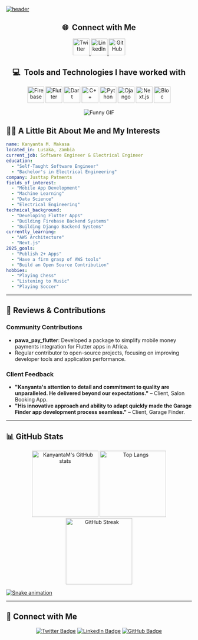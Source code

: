 [![header](https://capsule-render.vercel.app/api?type=venom&color=gradient&height=250&section=header&text=Kanyanta%20M.%20Makasa&fontSize=60&fontAlignY=35&desc=Delivering%20solutions%20that%20drive%20meaningful%20change&descAlign=70&descAlignY=70&animation=fadeIn)]()

<div align="center">
  <h2>🌐 &nbsp;Connect with Me</h2>
  <a href="https://twitter.com/Its_Kanyanta">
    <img src="https://cdn.jsdelivr.net/gh/devicons/devicon/icons/twitter/twitter-original.svg" alt="Twitter" width="45" height="45" />
  </a>
  <a href="https://www.linkedin.com/in/kanyanta-makasa/">
    <img src="https://cdn.jsdelivr.net/gh/devicons/devicon/icons/linkedin/linkedin-original.svg" alt="LinkedIn" width="45" height="45" />
  </a>
  <a href="https://github.com/KanyantaM">
    <img src="https://cdn.jsdelivr.net/gh/devicons/devicon/icons/github/github-original.svg" alt="GitHub" width="45" height="45" />
  </a>
</div>



<div align="center">
  <h2>💻 &nbsp;Tools and Technologies I have worked with</h2>
  <p align="center">
    <img src="https://cdn.jsdelivr.net/gh/devicons/devicon/icons/firebase/firebase-plain.svg" alt="Firebase" width="45" height="45" />
    <img src="https://cdn.jsdelivr.net/gh/devicons/devicon/icons/flutter/flutter-original.svg" alt="Flutter" width="45" height="45" />
    <img src="https://cdn.jsdelivr.net/gh/devicons/devicon/icons/dart/dart-original.svg" alt="Dart" width="45" height="45" />
    <img src="https://cdn.jsdelivr.net/gh/devicons/devicon/icons/cplusplus/cplusplus-original.svg" alt="C++" width="45" height="45" />
    <img src="https://cdn.jsdelivr.net/gh/devicons/devicon/icons/python/python-original.svg" alt="Python" width="45" height="45" />
    <img src="https://cdn.jsdelivr.net/gh/devicons/devicon/icons/django/django-plain.svg" alt="Django" width="45" height="45" />
    <img src="https://cdn.jsdelivr.net/gh/devicons/devicon/icons/nextjs/nextjs-original.svg" alt="Next.js" width="45" height="45" />
    <img src="https://cdn.jsdelivr.net/gh/devicons/devicon/icons/bash/bash-original.svg" alt="Bloc" width="45" height="45" />
  </p>
</div>


<div style="text-align: center;">
    <img src="https://media.giphy.com/media/4zrDAO6M774xIdkknD/giphy.gif?cid=790b7611dcuxmfln580q22nwls7f69a3subkj6o9dxhbpcs1&ep=v1_gifs_search&rid=giphy.gif&ct=g" alt="Funny GIF"/>
</div>


## 🧑‍💻 A Little Bit About Me and My Interests

```yaml
name: Kanyanta M. Makasa
located_in: Lusaka, Zambia
current_job: Software Engineer & Electrical Engineer
education:
  - "Self-Taught Software Engineer"
  - "Bachelor's in Electrical Engineering"
company: Justtap Patments
fields_of_interest:
  - "Mobile App Development"
  - "Machine Learning"
  - "Data Science"
  - "Electrical Engineering"
technical_background:
  - "Developing Flutter Apps"
  - "Building Firebase Backend Systems"
  - "Building Django Backend Systems"
currently_learning:
  - "AWS Architecture"
  - "Next.js"
2025_goals:
  - "Publish 2+ Apps"
  - "Have a firm grasp of AWS tools"
  - "Build an Open Source Contribution"
hobbies:
  - "Playing Chess"
  - "Listening to Music"
  - "Playing Soccer"

```

---

## **🌟 Reviews & Contributions**

### **Community Contributions**
- **pawa_pay_flutter**: Developed a package to simplify mobile money payments integration for Flutter apps in Africa.
- Regular contributor to open-source projects, focusing on improving developer tools and application performance.

### **Client Feedback**
- **"Kanyanta's attention to detail and commitment to quality are unparalleled. He delivered beyond our expectations."** – Client, Salon Booking App.
- **"His innovative approach and ability to adapt quickly made the Garage Finder app development process seamless."** – Client, Garage Finder.

---

## **📊 GitHub Stats**

<div align="center">
  <img src="https://github-readme-stats.vercel.app/api?username=KanyantaM&show_icons=true&theme=radical&hide_border=true" alt="KanyantaM's GitHub stats" height="180"/>
  <img src="https://github-readme-stats.vercel.app/api/top-langs/?username=KanyantaM&layout=compact&theme=radical&hide_border=true" alt="Top Langs" height="180"/>
  <img src="https://github-readme-streak-stats.herokuapp.com/?user=KanyantaM&theme=radical&hide_border=true" alt="GitHub Streak" height="180"/>
</div>

[![Snake animation](https://kanyantam.github.io/KanyantaM/github-contribution-grid-snake-dark.svg)]()

---

## **🔗 Connect with Me**

<div align="center">
  <a href="https://twitter.com/Its_Kanyanta"><img src="https://img.shields.io/badge/-@Its_Kanyanta-1DA1F2?style=flat&logo=Twitter&logoColor=white" alt="Twitter Badge" /></a>
  <a href="https://www.linkedin.com/in/kanyanta-makasa/"><img src="https://img.shields.io/badge/-LinkedIn-blue?style=flat&logo=Linkedin&logoColor=white" alt="LinkedIn Badge" /></a>
  <a href="https://github.com/KanyantaM"><img src="https://img.shields.io/badge/-GitHub-181717?style=flat&logo=github&logoColor=white" alt="GitHub Badge" /></a>
</div>

